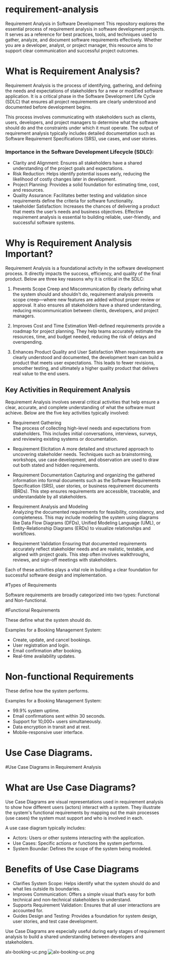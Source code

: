 # requirement-analysis
Requirement Analysis in Software Development
This repository explores the essential process of requirement analysis in software development projects. It serves as a reference for best practices, tools, and techniques used to gather, analyze, and document software requirements effectively. Whether you are a developer, analyst, or project manager, this resource aims to support clear communication and successful project outcomes.

# What is Requirement Analysis? 

Requirement Analysis is the process of identifying, gathering, and defining the needs and expectations of stakeholders for a new or modified software application. It is a critical phase in the Software Development Life Cycle (SDLC) that ensures all project requirements are clearly understood and documented before development begins.

This process involves communicating with stakeholders such as clients, users, developers, and project managers to determine what the software should do and the constraints under which it must operate. The output of requirement analysis typically includes detailed documentation such as Software Requirement Specifications (SRS), use cases, and user stories.

### Importance in the Software Development Lifecycle (SDLC):

- Clarity and Alignment: Ensures all stakeholders have a shared understanding of the project goals and expectations.
- Risk Reduction: Helps identify potential issues early, reducing the likelihood of costly changes later in development.
- Project Planning: Provides a solid foundation for estimating time, cost, and resources.
- Quality Assurance: Facilitates better testing and validation since requirements define the criteria for software functionality.
- takeholder Satisfaction: Increases the chances of delivering a product that meets the user’s needs and business objectives.
Effective requirement analysis is essential to building reliable, user-friendly, and successful software systems.

# Why is Requirement Analysis Important?

Requirement Analysis is a foundational activity in the software development process. It directly impacts the success, efficiency, and quality of the final product. Below are three key reasons why it is critical in the SDLC:

1. Prevents Scope Creep and Miscommunication
By clearly defining what the system should and shouldn't do, requirement analysis prevents scope creep—where new features are added without proper review or approval. It also ensures all stakeholders have a shared understanding, reducing miscommunication between clients, developers, and project managers.

2. Improves Cost and Time Estimation
Well-defined requirements provide a roadmap for project planning. They help teams accurately estimate the resources, time, and budget needed, reducing the risk of delays and overspending.

3. Enhances Product Quality and User Satisfaction
When requirements are clearly understood and documented, the development team can build a product that meets user expectations. This leads to fewer revisions, smoother testing, and ultimately a higher quality product that delivers real value to the end users.

## Key Activities in Requirement Analysis

Requirement Analysis involves several critical activities that help ensure a clear, accurate, and complete understanding of what the software must achieve. Below are the five key activities typically involved:

- Requirement Gathering  
  The process of collecting high-level needs and expectations from stakeholders. This includes initial conversations, interviews, surveys, and reviewing existing systems or documentation.

- Requirement Elicitation 
  A more detailed and structured approach to uncovering stakeholder needs. Techniques such as brainstorming, workshops, use case development, and observation are used to draw out both stated and hidden requirements.

- Requirement Documentation 
  Capturing and organizing the gathered information into formal documents such as the Software Requirements Specification (SRS), user stories, or business requirement documents (BRDs). This step ensures requirements are accessible, traceable, and understandable by all stakeholders.

- Requirement Analysis and Modeling  
  Analyzing the documented requirements for feasibility, consistency, and completeness. This may include modeling the system using diagrams like Data Flow Diagrams (DFDs), Unified Modeling Language (UML), or Entity-Relationship Diagrams (ERDs) to visualize relationships and workflows.

- Requirement Validation
  Ensuring that documented requirements accurately reflect stakeholder needs and are realistic, testable, and aligned with project goals. This step often involves walkthroughs, reviews, and sign-off meetings with stakeholders.

Each of these activities plays a vital role in building a clear foundation for successful software design and implementation.

#Types of Requirements

Software requirements are broadly categorized into two types: Functional and Non-functional.

#Functional Requirements

These define what the system should do.

Examples for a Booking Management System:
- Create, update, and cancel bookings.
- User registration and login.
- Email confirmation after booking.
- Real-time availability updates.

# Non-functional Requirements

These define how the system performs.

Examples for a Booking Management System:
- 99.9% system uptime.
- Email confirmations sent within 30 seconds.
- Support for 10,000+ users simultaneously.
- Data encryption in transit and at rest.
- Mobile-responsive user interface.

# Use Case Diagrams.
#Use Case Diagrams in Requirement Analysis

# What are Use Case Diagrams?

Use Case Diagrams are visual representations used in requirement analysis to show how different users (actors) interact with a system. They illustrate the system's functional requirements by mapping out the main processes (use cases) the system must support and who is involved in each.

A use case diagram typically includes:
- Actors: Users or other systems interacting with the application.
- Use Cases: Specific actions or functions the system performs.
- System Boundar: Defines the scope of the system being modeled.

# Benefits of Use Case Diagrams

- Clarifies System Scope: Helps identify what the system should do and what lies outside its boundaries.
- Improves Communication: Offers a simple visual that’s easy for both technical and non-technical stakeholders to understand.
- Supports Requirement Validation: Ensures that all user interactions are accounted for.
- Guides Design and Testing: Provides a foundation for system design, user stories, and test case development.

Use Case Diagrams are especially useful during early stages of requirement analysis to build a shared understanding between developers and stakeholders.
 
alx-booking-uc.png
![alx-booking-uc.png](https://github.com/user-attachments/assets/67deae2f-5d10-4aec-83e7-5bc17405bd54)

